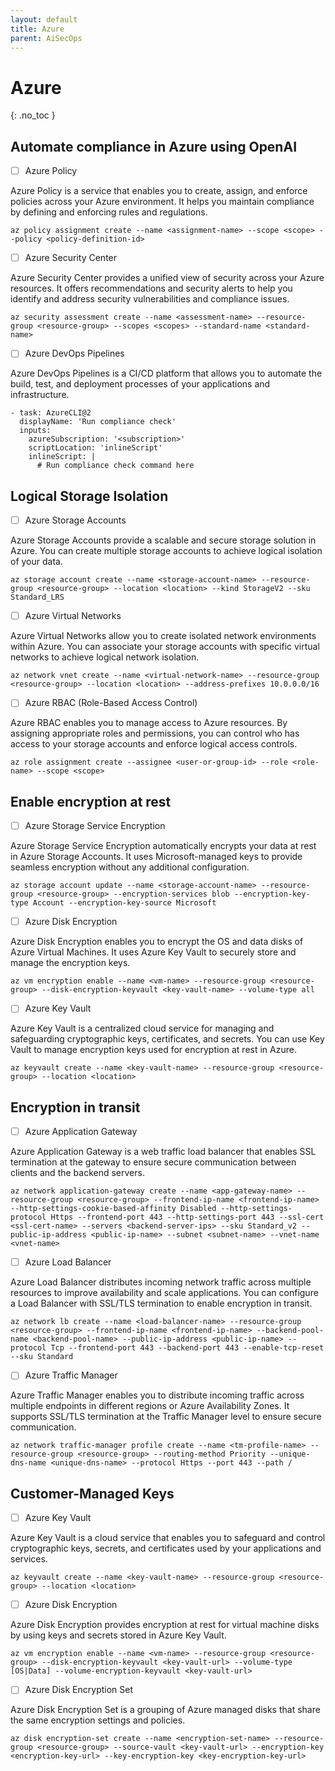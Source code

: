 ```yaml
---
layout: default
title: Azure
parent: AiSecOps
---
```


# Azure 
{: .no_toc }





## Automate compliance in Azure using OpenAI



- [ ] Azure Policy

Azure Policy is a service that enables you to create, assign, and enforce policies across your Azure environment. It helps you maintain compliance by defining and enforcing rules and regulations.

```
az policy assignment create --name <assignment-name> --scope <scope> --policy <policy-definition-id>
```




- [ ] Azure Security Center

Azure Security Center provides a unified view of security across your Azure resources. It offers recommendations and security alerts to help you identify and address security vulnerabilities and compliance issues.

```
az security assessment create --name <assessment-name> --resource-group <resource-group> --scopes <scopes> --standard-name <standard-name>
```





- [ ] Azure DevOps Pipelines

Azure DevOps Pipelines is a CI/CD platform that allows you to automate the build, test, and deployment processes of your applications and infrastructure.

```
- task: AzureCLI@2
  displayName: 'Run compliance check'
  inputs:
    azureSubscription: '<subscription>'
    scriptLocation: 'inlineScript'
    inlineScript: |
      # Run compliance check command here
```


## Logical Storage Isolation




- [ ] Azure Storage Accounts

Azure Storage Accounts provide a scalable and secure storage solution in Azure. You can create multiple storage accounts to achieve logical isolation of your data.

```
az storage account create --name <storage-account-name> --resource-group <resource-group> --location <location> --kind StorageV2 --sku Standard_LRS
```



- [ ] Azure Virtual Networks

Azure Virtual Networks allow you to create isolated network environments within Azure. You can associate your storage accounts with specific virtual networks to achieve logical network isolation.

```
az network vnet create --name <virtual-network-name> --resource-group <resource-group> --location <location> --address-prefixes 10.0.0.0/16
```



- [ ] Azure RBAC (Role-Based Access Control)

Azure RBAC enables you to manage access to Azure resources. By assigning appropriate roles and permissions, you can control who has access to your storage accounts and enforce logical access controls.

```
az role assignment create --assignee <user-or-group-id> --role <role-name> --scope <scope>
```




## Enable encryption at rest




- [ ] Azure Storage Service Encryption

Azure Storage Service Encryption automatically encrypts your data at rest in Azure Storage Accounts. It uses Microsoft-managed keys to provide seamless encryption without any additional configuration.

```
az storage account update --name <storage-account-name> --resource-group <resource-group> --encryption-services blob --encryption-key-type Account --encryption-key-source Microsoft
```



- [ ] Azure Disk Encryption

Azure Disk Encryption enables you to encrypt the OS and data disks of Azure Virtual Machines. It uses Azure Key Vault to securely store and manage the encryption keys.

```
az vm encryption enable --name <vm-name> --resource-group <resource-group> --disk-encryption-keyvault <key-vault-name> --volume-type all
```



- [ ] Azure Key Vault

Azure Key Vault is a centralized cloud service for managing and safeguarding cryptographic keys, certificates, and secrets. You can use Key Vault to manage encryption keys used for encryption at rest in Azure.

```
az keyvault create --name <key-vault-name> --resource-group <resource-group> --location <location>
```



## Encryption in transit 




- [ ] Azure Application Gateway


Azure Application Gateway is a web traffic load balancer that enables SSL termination at the gateway to ensure secure communication between clients and the backend servers.

```
az network application-gateway create --name <app-gateway-name> --resource-group <resource-group> --frontend-ip-name <frontend-ip-name> --http-settings-cookie-based-affinity Disabled --http-settings-protocol Https --frontend-port 443 --http-settings-port 443 --ssl-cert <ssl-cert-name> --servers <backend-server-ips> --sku Standard_v2 --public-ip-address <public-ip-name> --subnet <subnet-name> --vnet-name <vnet-name>
```



- [ ] Azure Load Balancer

Azure Load Balancer distributes incoming network traffic across multiple resources to improve availability and scale applications. You can configure a Load Balancer with SSL/TLS termination to enable encryption in transit.

```
az network lb create --name <load-balancer-name> --resource-group <resource-group> --frontend-ip-name <frontend-ip-name> --backend-pool-name <backend-pool-name> --public-ip-address <public-ip-name> --protocol Tcp --frontend-port 443 --backend-port 443 --enable-tcp-reset --sku Standard
```



- [ ] Azure Traffic Manager

Azure Traffic Manager enables you to distribute incoming traffic across multiple endpoints in different regions or Azure Availability Zones. It supports SSL/TLS termination at the Traffic Manager level to ensure secure communication.

```
az network traffic-manager profile create --name <tm-profile-name> --resource-group <resource-group> --routing-method Priority --unique-dns-name <unique-dns-name> --protocol Https --port 443 --path /
```





## Customer-Managed Keys




- [ ] Azure Key Vault


Azure Key Vault is a cloud service that enables you to safeguard and control cryptographic keys, secrets, and certificates used by your applications and services.

```
az keyvault create --name <key-vault-name> --resource-group <resource-group> --location <location>
```



- [ ] Azure Disk Encryption



Azure Disk Encryption provides encryption at rest for virtual machine disks by using keys and secrets stored in Azure Key Vault.


```
az vm encryption enable --name <vm-name> --resource-group <resource-group> --disk-encryption-keyvault <key-vault-url> --volume-type [OS|Data] --volume-encryption-keyvault <key-vault-url>
```



- [ ] Azure Disk Encryption Set


Azure Disk Encryption Set is a grouping of Azure managed disks that share the same encryption settings and policies.

```
az disk encryption-set create --name <encryption-set-name> --resource-group <resource-group> --source-vault <key-vault-url> --encryption-key <encryption-key-url> --key-encryption-key <key-encryption-key-url>
```








